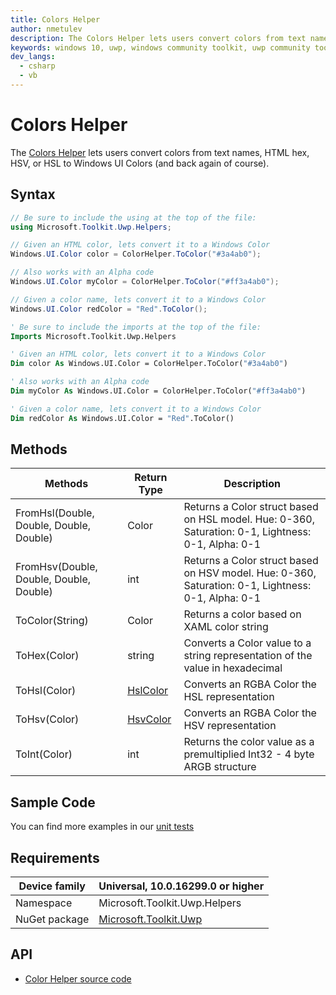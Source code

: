 ```yaml
---
title: Colors Helper
author: nmetulev
description: The Colors Helper lets users convert colors from text names, HTML hex, HSV, or HSL to Windows UI Colors
keywords: windows 10, uwp, windows community toolkit, uwp community toolkit, uwp toolkit, Colors Helper
dev_langs:
  - csharp
  - vb
---
```


# Colors Helper

The [Colors Helper](/dotnet/api/microsoft.toolkit.uwp.helpers.colorhelper) lets users convert colors from text names, HTML hex, HSV, or HSL to Windows UI Colors (and back again of course).

## Syntax

```csharp
// Be sure to include the using at the top of the file:
using Microsoft.Toolkit.Uwp.Helpers;

// Given an HTML color, lets convert it to a Windows Color
Windows.UI.Color color = ColorHelper.ToColor("#3a4ab0");

// Also works with an Alpha code
Windows.UI.Color myColor = ColorHelper.ToColor("#ff3a4ab0");

// Given a color name, lets convert it to a Windows Color
Windows.UI.Color redColor = "Red".ToColor();
```

```vb
' Be sure to include the imports at the top of the file:
Imports Microsoft.Toolkit.Uwp.Helpers

' Given an HTML color, lets convert it to a Windows Color
Dim color As Windows.UI.Color = ColorHelper.ToColor("#3a4ab0")

' Also works with an Alpha code
Dim myColor As Windows.UI.Color = ColorHelper.ToColor("#ff3a4ab0")

' Given a color name, lets convert it to a Windows Color
Dim redColor As Windows.UI.Color = "Red".ToColor()
```

## Methods

| Methods | Return Type | Description |
| -- | -- | -- |
| FromHsl(Double, Double, Double, Double) | Color | Returns a Color struct based on HSL model. Hue: 0-360, Saturation:  0-1, Lightness:  0-1, Alpha:  0-1 |
| FromHsv(Double, Double, Double, Double) | int | Returns a Color struct based on HSV model. Hue: 0-360, Saturation:  0-1, Lightness:  0-1, Alpha:  0-1 |
| ToColor(String) | Color | Returns a color based on XAML color string |
| ToHex(Color) | string | Converts a Color value to a string representation of the value in hexadecimal |
| ToHsl(Color) | [HslColor](/dotnet/api/microsoft.toolkit.uwp.hslcolor) | Converts an RGBA Color the HSL representation |
| ToHsv(Color) | [HsvColor](/dotnet/api/microsoft.toolkit.uwp.hsvcolor) | Converts an RGBA Color the HSV representation |
| ToInt(Color) | int | Returns the color value as a premultiplied Int32 - 4 byte ARGB structure |

## Sample Code

You can find more examples in our [unit tests](https://github.com/windows-toolkit/WindowsCommunityToolkit/blob/rel/7.0.0/UnitTests/UnitTests.UWP/Helpers/Test_ColorHelper.cs)

## Requirements

| Device family | Universal, 10.0.16299.0 or higher |
| --- | --- |
| Namespace | Microsoft.Toolkit.Uwp.Helpers |
| NuGet package | [Microsoft.Toolkit.Uwp](https://www.nuget.org/packages/Microsoft.Toolkit.Uwp/) |

## API

* [Color Helper source code](https://github.com/windows-toolkit/WindowsCommunityToolkit/blob/rel/7.0.0/Microsoft.Toolkit.Uwp/Helpers/ColorHelper.cs)
